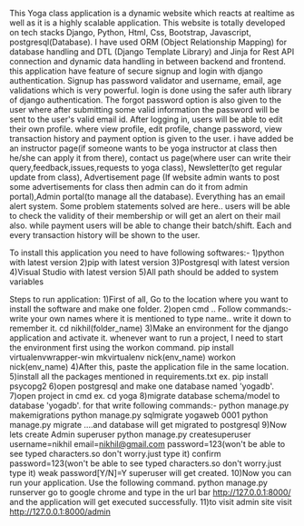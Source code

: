 
This Yoga class application is a dynamic website which reacts at realtime as well as it is a highly scalable application.
This website is totally developed on tech stacks Django, Python, Html, Css, Bootstrap, Javascript, postgresql(Database). I have used ORM (Object Relationship Mapping) for database handling and DTL (Django Template Library) and Jinja for Rest API connection and dynamic data handling in between backend and frontend.
this application have feature of secure signup and login with django authentication. Signup has password validator and username, email, age validations which is very powerful. login is done using the safer auth library of django authentication. The forgot password option is also given to the user where after submitting some valid information the password will be sent to the user's valid email id. After logging in, users will be able to edit their own profile. where view profile, edit profile, change password, view transaction history and payment option is given to the user. i have added be an instructor page(if someone wants to be yoga instructor at class then he/she can apply it from there), contact us page(where user can write their query,feedback,issues,requests to yoga class), Newsletter(to get regular update from class), Advertisement page (If website admin wants to post some advertisements for class then admin can do it from admin portal),Admin portal(to manage all the database). Everything has an email alert system.
Some problem statements solved are here.. users will be able to check the validity of their membership or will get an alert on their mail also. while payment users will be able to change their batch/shift. Each and every transaction history will be shown to the user.
 
To install this application you need to have following softwares:-
1)python with latest version
2)pip with latest version
3)Postgresql with latest version
4)Visual Studio with latest version
5)All path should be added to system variables
 
Steps to run application:
1)First of all, Go to the location where you want to install the software and make one folder.
2)open cmd .. Follow commands:- write your own names where it is mentioned to type name.. write it down to remember it.
cd nikhil(folder_name)
3)Make an environment for the django application and activate it. whenever want to run a project, I need to start the environment first using the workon command.
pip install virtualenvwrapper-win
mkvirtualenv nick(env_name)
workon nick(env_name)
4)After this, paste the application file in the same location.
5)install all the packages mentioned in requirements.txt
ex. pip install psycopg2
6)open postgresql and make one database named 'yogadb'.
7)open project in cmd ex. cd yoga
8)migrate database schema/model to database 'yogadb'. for that write following commands:-
python manage.py makemigrations
python manage.py sqlmigrate yogaweb 0001
python manage.py migrate
....and database will get migrated to postgresql
9)Now lets create Admin superuser
python manage.py createsuperuser
username=nikhil
email=nikhil@gmail.com
password=123(won't be able to see typed characters.so don't worry.just type it)
confirm password=123(won't be able to see typed characters.so don't worry.just type it)
weak password[Y/N]=Y
superuser will get created.
10)Now you can run your application. Use the following command.
python manage.py runserver
go to google chrome and type in the url bar http://127.0.0.1:8000/ and the application will get executed successfully.
11)to visit admin site visit http://127.0.0.1:8000/admin